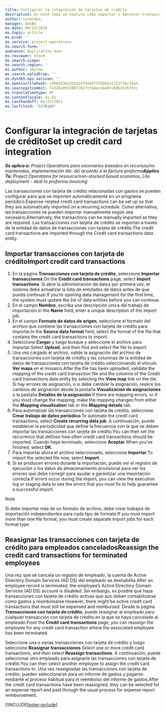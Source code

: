 ```yaml
---
title: Configurar la integración de tarjetas de crédito
description: En este tema se explica cómo importar y mantener transacciones con tarjeta de crédito relacionadas con gastos.
author: suvaidya
manager: AnnBe
ms.date: 09/23/2020
ms.topic: article
ms.prod: ''
ms.service: project-operations
ms.search.form: ''
audience: Application User
ms.reviewer: kfend
ms.search.scope: ''
ms.search.region: ''
ms.author: shylaw
ms.search.validFrom: ''
ms.dyn365.ops.version: ''
ms.openlocfilehash: cd60d338e2b2a2d74d4d7f55bb5a1723f10c29ab
ms.sourcegitcommit: fa32b1893286f20271fa4ec4be8fc68bd135f53c
ms.translationtype: HT
ms.contentlocale: es-ES
ms.lasthandoff: 02/15/2021
ms.locfileid: "5276189"
---
```

# <a name="set-up-credit-card-integration"></a><span data-ttu-id="feccc-103">Configurar la integración de tarjetas de crédito</span><span class="sxs-lookup"><span data-stu-id="feccc-103">Set up credit card integration</span></span>

<span data-ttu-id="feccc-104">_**Se aplica a:** Project Operations para escenarios basados en recursos/no mantenidos, implementación lite: del acuerdo a la factura proforma_</span><span class="sxs-lookup"><span data-stu-id="feccc-104">_**Applies To:** Project Operations for resource/non-stocked based scenarios, Lite deployment - deal to proforma invoicing_</span></span>

<span data-ttu-id="feccc-105">Las transacciones con tarjeta de crédito relacionadas con gastos se pueden configurar para que se importen automáticamente en un programa periódico.</span><span class="sxs-lookup"><span data-stu-id="feccc-105">Expense-related credit card transactions can be set up so that they are automatically imported on a recurring schedule.</span></span> <span data-ttu-id="feccc-106">Como alternativa, las transacciones se pueden importar manualmente según sea necesario.</span><span class="sxs-lookup"><span data-stu-id="feccc-106">Alternatively, the transactions can be manually imported as they are required.</span></span> <span data-ttu-id="feccc-107">Las transacciones con tarjeta de crédito se importan a través de la entidad de datos de transacciones con tarjeta de crédito.</span><span class="sxs-lookup"><span data-stu-id="feccc-107">The credit card transactions are imported through the Credit card transactions data entity.</span></span>

## <a name="import-credit-card-transactions"></a><span data-ttu-id="feccc-108">Importar transacciones con tarjeta de crédito</span><span class="sxs-lookup"><span data-stu-id="feccc-108">Import credit card transactions</span></span>

1. <span data-ttu-id="feccc-109">En la página **Transacciones con tarjeta de crédito**, seleccione **Importar transacciones**.</span><span class="sxs-lookup"><span data-stu-id="feccc-109">On the **Credit card transactions** page, select **Import transactions**.</span></span> <span data-ttu-id="feccc-110">Si abre la administración de datos por primera vez, el sistema debe actualizar la lista de entidades de datos antes de que pueda continuar.</span><span class="sxs-lookup"><span data-stu-id="feccc-110">If you’re opening data management for the first time, the system must update the list of data entities before you can continue.</span></span>
2. <span data-ttu-id="feccc-111">En el campo **Nombre**, escriba una descripción única del trabajo de importación.</span><span class="sxs-lookup"><span data-stu-id="feccc-111">In the **Name** field, enter a unique description of the import job.</span></span>
3. <span data-ttu-id="feccc-112">En el campo **Formato de datos de origen**, seleccione el formato del archivo que contiene las transacciones con tarjeta de crédito para importar.</span><span class="sxs-lookup"><span data-stu-id="feccc-112">In the **Source data format** field, select the format of the file that contains the credit card transactions to import.</span></span>
4. <span data-ttu-id="feccc-113">Seleccione **Cargar** y luego busque y seleccione el archivo para importar.</span><span class="sxs-lookup"><span data-stu-id="feccc-113">Select **Upload**, and then find and select the file to import.</span></span>
5. <span data-ttu-id="feccc-114">Una vez cargado el archivo, valide la asignación del archivo de transacciones con tarjeta de crédito y las columnas de la entidad de datos de transacciones con tarjeta de crédito seleccionando el vínculo **Ver mapa** en el mosaico.</span><span class="sxs-lookup"><span data-stu-id="feccc-114">After the file has been uploaded, validate the mapping of the credit card transaction file and the columns of the Credit card transactions data entity by selecting the **View map** link on the tile.</span></span> <span data-ttu-id="feccc-115">Si hay errores de asignación, o si debe cambiar la asignación, realice los cambios de asignación desde la pestaña **Visualización de asignaciones** o la pestaña **Detalles de la asignación**.</span><span class="sxs-lookup"><span data-stu-id="feccc-115">If there are mapping errors, or if you must change the mapping, make the mapping changes from either the **Mapping visualization** tab or the **Mapping details** tab.</span></span>
6. <span data-ttu-id="feccc-116">Para automatizar las transacciones con tarjeta de crédito, seleccione **Crear trabajo de datos periódico**.</span><span class="sxs-lookup"><span data-stu-id="feccc-116">To automate the credit card transactions, select **Create recurring data job**.</span></span> <span data-ttu-id="feccc-117">A continuación, puede establecer la periodicidad que define la frecuencia con la que se deben importar las transacciones con tarjeta de crédito.</span><span class="sxs-lookup"><span data-stu-id="feccc-117">You can then set the recurrence that defines how often credit card transactions should be imported.</span></span> <span data-ttu-id="feccc-118">Cuando haya terminado, seleccione **Aceptar**.</span><span class="sxs-lookup"><span data-stu-id="feccc-118">When you’ve finished, select **OK**.</span></span>
7. <span data-ttu-id="feccc-119">Para importar ahora el archivo seleccionado, seleccione **Importar**.</span><span class="sxs-lookup"><span data-stu-id="feccc-119">To import the selected file now, select **Import**.</span></span>
8. <span data-ttu-id="feccc-120">Si se producen errores durante la importación, puede ver el registro de ejecución o los datos de almacenamiento provisional para ver los errores que debe corregir para ayudar a garantizar una importación correcta.</span><span class="sxs-lookup"><span data-stu-id="feccc-120">If errors occur during the import, you can view the execution log or staging data to see the errors that you must fix to help guarantee a successful import.</span></span>

> [!NOTE]
> <span data-ttu-id="feccc-121">Si debe importar más de un formato de archivo, debe crear trabajos de importación independientes para cada tipo de formato.</span><span class="sxs-lookup"><span data-stu-id="feccc-121">If you must import more than one file format, you must create separate import jobs for each format type.</span></span>

## <a name="reassign-the-credit-card-transactions-for-terminated-employees"></a><span data-ttu-id="feccc-122">Reasignar las transacciones con tarjeta de crédito para empleados cancelados</span><span class="sxs-lookup"><span data-stu-id="feccc-122">Reassign the credit card transactions for terminated employees</span></span>

<span data-ttu-id="feccc-123">Una vez que se cancela un registro de empleado, la cuenta de Active Directory Domain Services (AD DS) del empleado se deshabilita.</span><span class="sxs-lookup"><span data-stu-id="feccc-123">After an employee record is terminated, the employee’s Active Directory Domain Services (AD DS) account is disabled.</span></span> <span data-ttu-id="feccc-124">Sin embargo, es posible que haya transacciones con tarjeta de crédito activas que aún deben contabilizarse como gastos y reembolsarse.</span><span class="sxs-lookup"><span data-stu-id="feccc-124">However, there might be active credit card transactions that must still be expensed and reimbursed.</span></span> <span data-ttu-id="feccc-125">Desde la página **Transacciones con tarjeta de crédito**, puede reasignar al empleado para cualquier transacción con tarjeta de crédito en la que se haya cancelado al empleado.</span><span class="sxs-lookup"><span data-stu-id="feccc-125">From the **Credit card transactions** page, you can reassign the employee for any credit card transaction where the associated employee has been terminated.</span></span>

<span data-ttu-id="feccc-126">Seleccione una o varias transacciones con tarjeta de crédito y luego seleccione **Reasignar transacciones**.</span><span class="sxs-lookup"><span data-stu-id="feccc-126">Select one or more credit card transactions, and then select **Reassign transactions**.</span></span> <span data-ttu-id="feccc-127">A continuación, puede seleccionar otro empleado para asignarle las transacciones con tarjeta de crédito.</span><span class="sxs-lookup"><span data-stu-id="feccc-127">You can then select another employee to assign the credit card transactions to.</span></span> <span data-ttu-id="feccc-128">Una vez reasignadas las transacciones con tarjeta de crédito, pueden seleccionarse para un informe de gastos y pagarse mediante el proceso habitual para el reembolso del informe de gastos.</span><span class="sxs-lookup"><span data-stu-id="feccc-128">After the credit card transactions have been reassigned, they can be selected for an expense report and paid through the usual process for expense report reimbursement.</span></span>


[!INCLUDE[footer-include](../includes/footer-banner.md)]